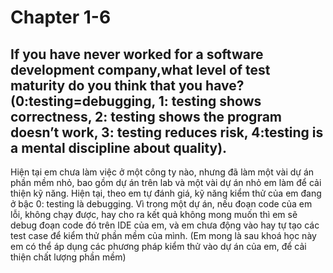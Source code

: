 # Chapter 1-6
## If you have never worked for a software development company,what level of test maturity do you think that you have? (0:testing=debugging, 1: testing shows correctness, 2: testing shows the program doesn’t work, 3: testing reduces risk, 4:testing is a mental discipline about quality).

Hiện tại em chưa làm việc ở một công ty nào, nhưng đã làm một vài dự án phần mềm nhỏ, bao gồm dự án trên lab và một vài dự án nhỏ em làm để cải thiện kỹ năng. Hiện tại, theo em tự đánh giá, kỹ năng kiểm thử của em đang ở bậc 0: testing là debugging. Vì trong một dự án, nếu đoạn code của em lỗi, không chạy được, hay cho ra kết quả không mong muốn thì em sẽ debug đoạn code đó trên IDE của em, và em chưa động vào hay tự tạo các test case để kiểm thử phần mềm của mình. (Em mong là sau khoá học này em có thể áp dụng các phương pháp kiểm thử vào dự án của em, để cải thiện chất lượng phần mềm)